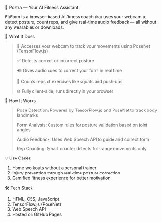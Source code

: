 💪 Postra — Your AI Fitness Assistant

FitForm is a browser-based AI fitness coach that uses your webcam to detect posture, count reps, and give real-time audio feedback — all without any wearables or downloads.

🧠 What It Does
> 📸 Accesses your webcam to track your movements using PoseNet (TensorFlow.js)
> 
> ✅ Detects correct or incorrect posture
> 
> 🔊 Gives audio cues to correct your form in real time
> 
> 🔢 Counts reps of exercises like squats and push-ups
> 
> 🌐 Fully client-side, runs directly in your browser

🚀 How It Works
> Pose Detection: Powered by TensorFlow.js and PoseNet to track body landmarks
> 
> Form Analysis: Custom rules for posture validation based on joint angles
> 
> Audio Feedback: Uses Web Speech API to guide and correct form
> 
> Rep Counting: Smart counter detects full-range movements only

💡 Use Cases
1. Home workouts without a personal trainer
2. Injury prevention through real-time posture correction
3. Gamified fitness experience for better motivation

🛠️ Tech Stack
1. HTML, CSS, JavaScript
2. TensorFlow.js (PoseNet)
3. Web Speech API
4. Hosted on GitHub Pages
